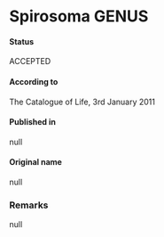 # Spirosoma GENUS

#### Status
ACCEPTED

#### According to
The Catalogue of Life, 3rd January 2011

#### Published in
null

#### Original name
null

### Remarks
null